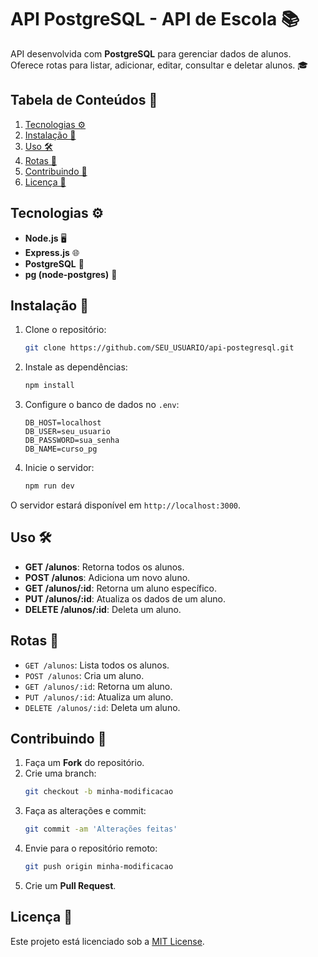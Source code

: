 # API PostgreSQL - API de Escola 📚

API desenvolvida com **PostgreSQL** para gerenciar dados de alunos. Oferece rotas para listar, adicionar, editar, consultar e deletar alunos. 🎓

## Tabela de Conteúdos 📑

1. [Tecnologias ⚙️](#tecnologias)
2. [Instalação 🚀](#instalacao)
3. [Uso 🛠️](#uso)
4. [Rotas 📡](#rotas)
5. [Contribuindo 🙌](#contribuindo)
6. [Licença 📜](#licenca)

## Tecnologias ⚙️

- **Node.js** 🖥️
- **Express.js** 🌐
- **PostgreSQL** 🏫
- **pg (node-postgres)** 🔗

## Instalação 🚀

1. Clone o repositório:
    ```bash
    git clone https://github.com/SEU_USUARIO/api-postegresql.git
    ```
2. Instale as dependências:
    ```bash
    npm install
    ```
3. Configure o banco de dados no `.env`:
    ```env
    DB_HOST=localhost
    DB_USER=seu_usuario
    DB_PASSWORD=sua_senha
    DB_NAME=curso_pg
    ```
4. Inicie o servidor:
    ```bash
    npm run dev
    ```
O servidor estará disponível em `http://localhost:3000`.

## Uso 🛠️

- **GET /alunos**: Retorna todos os alunos.
- **POST /alunos**: Adiciona um novo aluno.
- **GET /alunos/:id**: Retorna um aluno específico.
- **PUT /alunos/:id**: Atualiza os dados de um aluno.
- **DELETE /alunos/:id**: Deleta um aluno.

## Rotas 📡

- `GET /alunos`: Lista todos os alunos.
- `POST /alunos`: Cria um aluno.
- `GET /alunos/:id`: Retorna um aluno.
- `PUT /alunos/:id`: Atualiza um aluno.
- `DELETE /alunos/:id`: Deleta um aluno.

## Contribuindo 🙌

1. Faça um **Fork** do repositório.
2. Crie uma branch:
    ```bash
    git checkout -b minha-modificacao
    ```
3. Faça as alterações e commit:
    ```bash
    git commit -am 'Alterações feitas'
    ```
4. Envie para o repositório remoto:
    ```bash
    git push origin minha-modificacao
    ```
5. Crie um **Pull Request**.

## Licença 📜

Este projeto está licenciado sob a [MIT License](LICENSE).
